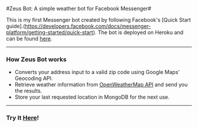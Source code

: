 #Zeus Bot: A simple weather bot for Facebook Messenger#

This is my first Messenger bot created by following Facebook's [Quick Start guide].(https://developers.facebook.com/docs/messenger-platform/getting-started/quick-start). The bot is deployed on Heroku and can be found [here](https://weather-bot-messenger.herokuapp.com/).

---

### How Zeus Bot works ###
- Converts your address input to a valid zip code using Google Maps' Geocoding API.
- Retrieve weather information from [OpenWeatherMap API](https://openweathermap.org/api) and send you the results.
- Store your last requested location in MongoDB for the next use.

--- 
### Try It [Here](https://www.facebook.com/messages/t/113133066796857)!